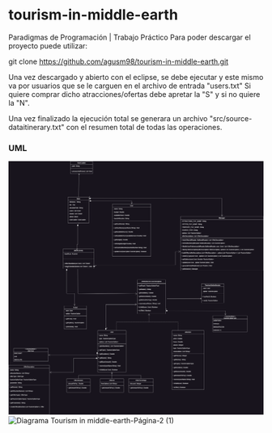 # tourism-in-middle-earth
Paradigmas de Programación | Trabajo Práctico
Para poder descargar el proyecto puede utilizar:

git clone https://github.com/agusm98/tourism-in-middle-earth.git

Una vez descargado y abierto con el eclipse, se debe ejecutar y este mismo va por usuarios que se le carguen en el archivo de entrada "users.txt"
Si quiere comprar dicho atracciones/ofertas debe apretar la "S" y si no quiere la "N".

Una vez finalizado la ejecución total se generara un archivo "src/source-dataitinerary.txt" con el resumen total de todas las operaciones.

### UML
![image info](https://github.com/JorgeDaniel29/tourism-in-middle-earth/blob/master/documentation/UML.png)
![Diagrama Tourism in middle-earth-Página-2 (1)](https://github.com/agusm98/tourism-in-middle-earth/assets/66183071/2f01b82a-1d26-4ee6-997c-24948c9881de)
